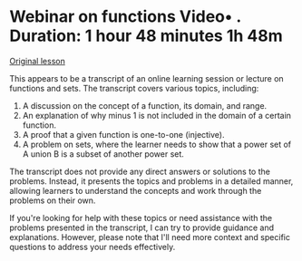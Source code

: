 # Webinar on functions Video• . Duration: 1 hour 48 minutes 1h 48m

[Original lesson](https://www.coursera.org/learn/uol-discrete-mathematics/lecture/UR9TP/webinar-on-functions)

This appears to be a transcript of an online learning session or lecture on functions and sets. The transcript covers various topics, including:

1. A discussion on the concept of a function, its domain, and range.
2. An explanation of why minus 1 is not included in the domain of a certain function.
3. A proof that a given function is one-to-one (injective).
4. A problem on sets, where the learner needs to show that a power set of A union B is a subset of another power set.

The transcript does not provide any direct answers or solutions to the problems. Instead, it presents the topics and problems in a detailed manner, allowing learners to understand the concepts and work through the problems on their own.

If you're looking for help with these topics or need assistance with the problems presented in the transcript, I can try to provide guidance and explanations. However, please note that I'll need more context and specific questions to address your needs effectively.

